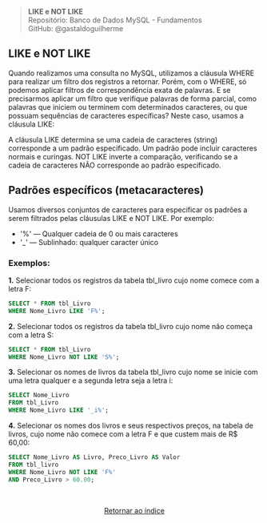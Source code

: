 > **LIKE e NOT LIKE**     
> Repositório: Banco de Dados MySQL - Fundamentos  
> GitHub: @gastaldoguilherme
&nbsp;


## LIKE e NOT LIKE

Quando realizamos uma consulta no MySQL, utilizamos a cláusula WHERE para realizar um filtro dos registros a retornar. Porém, com o WHERE, só podemos aplicar filtros de correspondência exata de palavras. E se precisarmos aplicar um filtro que verifique palavras de forma parcial, como palavras que iniciem ou terminem com determinados caracteres, ou que possuam sequências de caracteres específicas? Neste caso, usamos a cláusula LIKE:

A cláusula LIKE determina se uma cadeia de caracteres (string) corresponde a um padrão especificado. Um padrão pode incluir caracteres normais e curingas.
NOT LIKE inverte a comparação, verificando se a cadeia de caracteres NÃO corresponde ao padrão especificado.

## Padrões específicos (metacaracteres)

Usamos diversos conjuntos de caracteres para especificar os padrões a serem filtrados pelas cláusulas LIKE e NOT LIKE. Por exemplo:

- '%'  — Qualquer cadeia de 0 ou mais caracteres
- '_'   — Sublinhado: qualquer caracter único

### Exemplos:

**1.** Selecionar todos os registros da tabela tbl_livro cujo nome comece com a letra F:

```sql
SELECT * FROM tbl_Livro
WHERE Nome_Livro LIKE 'F%'; 
```

**2.** Selecionar todos os registros da tabela tbl_livro cujo nome não começa com a letra S:

```sql
SELECT * FROM tbl_Livro
WHERE Nome_Livro NOT LIKE 'S%'; 
```

**3.** Selecionar os nomes de livros da tabela tbl_livro cujo nome se inicie com uma letra qualquer e a segunda letra seja a letra i:

```sql
SELECT Nome_Livro
FROM tbl_Livro
WHERE Nome_Livro LIKE '_i%';
```

**4.** Selecionar os nomes dos livros e seus respectivos preços, na tabela de livros, cujo nome não comece com a letra F e que custem mais de R$ 60,00:

```sql
SELECT Nome_Livro AS Livro, Preco_Livro AS Valor
FROM tbl_livro
WHERE Nome_Livro NOT LIKE 'F%'
AND Preco_Livro > 60.00;
```


&nbsp;    

<div align="center">
   
[Retornar ao índice](/README.md)

</div>